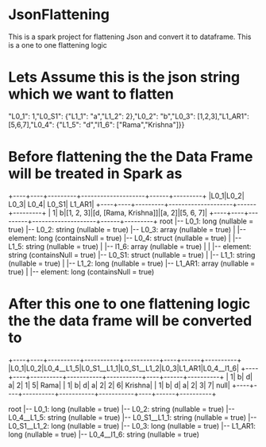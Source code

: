 # JsonFlattening
This is a spark project for flattening Json and convert it to dataframe. This is a one to one flattening logic

# Lets Assume this is the json string which we want to flatten
"L0_1": 1,"L0_S1": {"L1_1": "a","L1_2": 2},"L0_2": "b","L0_3": [1,2,3],"L1_AR1": [5,6,7],"L0_4": {"L1_5": "d","l1_6": ["Rama","Krishna"]}}

# Before flattening the the Data Frame will be treated in Spark as
+----+----+---------+--------------------+------+---------+
|L0_1|L0_2|     L0_3|                L0_4| L0_S1|   L1_AR1|
+----+----+---------+--------------------+------+---------+
|   1|   b|[1, 2, 3]|[d, [Rama, Krishna]]|[a, 2]|[5, 6, 7]|
+----+----+---------+--------------------+------+---------+
root
 |-- L0_1: long (nullable = true)
 |-- L0_2: string (nullable = true)
 |-- L0_3: array (nullable = true)
 |    |-- element: long (containsNull = true)
 |-- L0_4: struct (nullable = true)
 |    |-- L1_5: string (nullable = true)
 |    |-- l1_6: array (nullable = true)
 |    |    |-- element: string (containsNull = true)
 |-- L0_S1: struct (nullable = true)
 |    |-- L1_1: string (nullable = true)
 |    |-- L1_2: long (nullable = true)
 |-- L1_AR1: array (nullable = true)
 |    |-- element: long (containsNull = true)
 
 # After this one to one flattening logic the the data frame will be converted to 
 +----+----+----------+-----------+-----------+----+------+----------+
|L0_1|L0_2|L0_4__L1_5|L0_S1__L1_1|L0_S1__L1_2|L0_3|L1_AR1|L0_4__l1_6|
+----+----+----------+-----------+-----------+----+------+----------+
|   1|   b|         d|          a|          2|   1|     5|      Rama|
|   1|   b|         d|          a|          2|   2|     6|   Krishna|
|   1|   b|         d|          a|          2|   3|     7|      null|
+----+----+----------+-----------+-----------+----+------+----------+

root
 |-- L0_1: long (nullable = true)
 |-- L0_2: string (nullable = true)
 |-- L0_4__L1_5: string (nullable = true)
 |-- L0_S1__L1_1: string (nullable = true)
 |-- L0_S1__L1_2: long (nullable = true)
 |-- L0_3: long (nullable = true)
 |-- L1_AR1: long (nullable = true)
 |-- L0_4__l1_6: string (nullable = true)

